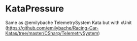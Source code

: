 # KataPressure
Same as @emilybache TelemetrySystem Kata but with xUnit (https://github.com/emilybache/Racing-Car-Katas/tree/master/CSharp/TelemetrySystem)
